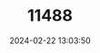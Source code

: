 ---
title: "11488"
category: "Lemniscomys bellieri"
draft: false
date: 2024-02-22 13:03:50
languages:
  English: ["Bellier's Lemniscomys", "Bellier’s Lemniscomys", "Bellier's Striped Grass Mouse"]
---